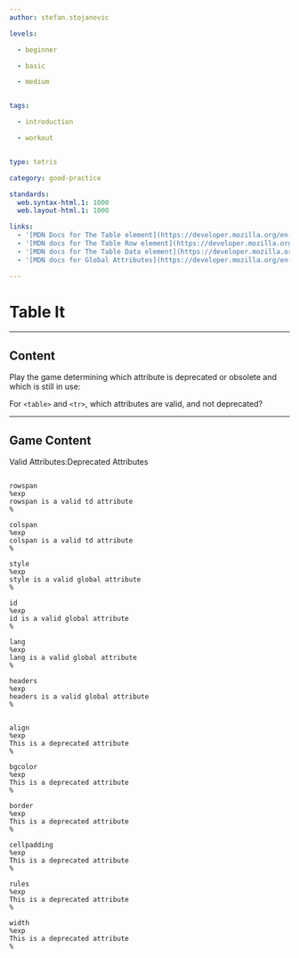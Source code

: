 ```yaml
---
author: stefan.stojanovic

levels:

  - beginner

  - basic

  - medium


tags:

  - introduction

  - workout


type: tetris

category: good-practice

standards:
  web.syntax-html.1: 1000
  web.layout-html.1: 1000

links:
  - '[MDN Docs for The Table element](https://developer.mozilla.org/en-US/docs/Web/HTML/Element/table){website}'
  - '[MDN docs for The Table Row element](https://developer.mozilla.org/en-US/docs/Web/HTML/Element/tr){website}'
  - '[MDN docs for The Table Data element](https://developer.mozilla.org/en-US/docs/Web/HTML/Element/td){website}'
  - '[MDN docs for Global Attributes](https://developer.mozilla.org/en-US/docs/Web/HTML/Global_attributes){website}'

---
```

# Table It
---

## Content

Play the game determining which attribute is deprecated or obsolete and which is still in use:

For `<table>` and `<tr>`, which attributes are valid, and not deprecated?

---
## Game Content
Valid Attributes:Deprecated Attributes

```true

rowspan
%exp
rowspan is a valid td attribute
%

colspan
%exp
colspan is a valid td attribute
%

style
%exp
style is a valid global attribute
%

id
%exp
id is a valid global attribute
%

lang
%exp
lang is a valid global attribute
%

headers
%exp
headers is a valid global attribute
%
```

```false

align
%exp
This is a deprecated attribute
%

bgcolor
%exp
This is a deprecated attribute
%

border
%exp
This is a deprecated attribute
%

cellpadding
%exp
This is a deprecated attribute
%

rules
%exp
This is a deprecated attribute
%

width
%exp
This is a deprecated attribute
%

```

